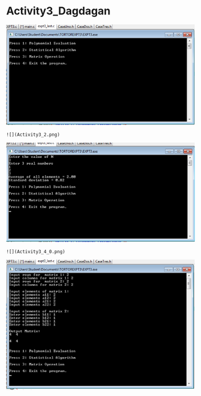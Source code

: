 # Activity3_Dagdagan
![](Activity3_1.png)
```
![](Activity3_2.png)
```
![](Activity3_3.png)
```
![](Activity3_4_0.png)
```
![](Activity3_4_1.png)
